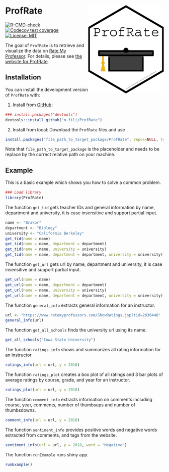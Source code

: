 # ProfRate <img src="man/figures/logo.png" align="right" />


<!-- badges: start -->
[![R-CMD-check](https://github.com/m-fili/ProfRate/workflows/R-CMD-check/badge.svg)](https://github.com/m-fili/ProfRate/actions)
[![Codecov test coverage](https://codecov.io/gh/m-fili/ProfRate/branch/main/graph/badge.svg)](https://app.codecov.io/gh/m-fili/ProfRate?branch=main)
[![License: MIT](https://img.shields.io/badge/License-MIT-yellow.svg)](https://opensource.org/licenses/MIT)
<!-- badges: end -->

The goal of `ProfRate` is to retrieve and visualize the data on [Rate My Professor](https://www.ratemyprofessors.com/).
For details,
please see [the website for ProfRate](https://m-fili.github.io/ProfRate/).

## Installation

You can install the development version of `ProfRate` with:
  
  1. Install from [GitHub](https://github.com/m-fili/ProfRate):
  
  ```r
  ### install.packages("devtools")
  devtools::install_github("m-fili/ProfRate")
  ```
  
  2. Install from local:
  Download the `ProfRate` files and use
  
  ```r
  install.packages("file_path_to_target_package/ProfRate", repos=NULL, type="source")
  ```
  
  Note that `file_path_to_target_package` is the placeholder and needs to be replace by the correct relative path on your machine.

## Example

This is a basic example which shows you how to solve a common problem.

``` r
### Load library
library(ProfRate)
```


The function `get_tid` gets teacher IDs and general information by name, department and university,
it is case insensitive and support partial input.
```r
name <- "Brakor"
department <- "Biology"
university <- "California Berkeley"
get_tid(name = name)
get_tid(name = name, department = department)
get_tid(name = name, university = university)
get_tid(name = name, department = department, university = university)
```

The function `get_url` gets url by name, department and university,
it is case insensitive and support partial input.
```r
get_url(name = name)
get_url(name = name, department = department)
get_url(name = name, university = university)
get_url(name = name, department = department, university = university)
```

The function `general_info` extracts general information for an instructor.
```r
url <- "https://www.ratemyprofessors.com/ShowRatings.jsp?tid=2036448"
general_info(url)
```

The function `get_all_schools` finds the university url using its name.
```r
get_all_schools("Iowa State University")
```

The function `ratings_info` shows and summarizes all rating information for an instructor
```r
ratings_info(url = url, y = 2018)
```

The function `ratings_plot` creates a box plot of all ratings and 3 bar plots of average ratings by course, grade, and year for an instructor.
```r
ratings_plot(url = url, y = 2018)
```

The function `comment_info` extracts information on comments including course, year, comments, number of thumbsups and number of thumbsdowns.
```r
comment_info(url = url, y = 2018)
```

The function `sentiment_info` provides positive words and negative words extracted from comments, and tags from the website.
```r
sentiment_info(url = url, y = 2018, word = "Negative")
```

The function `runExample` runs shiny app.
```r
runExample()
```


